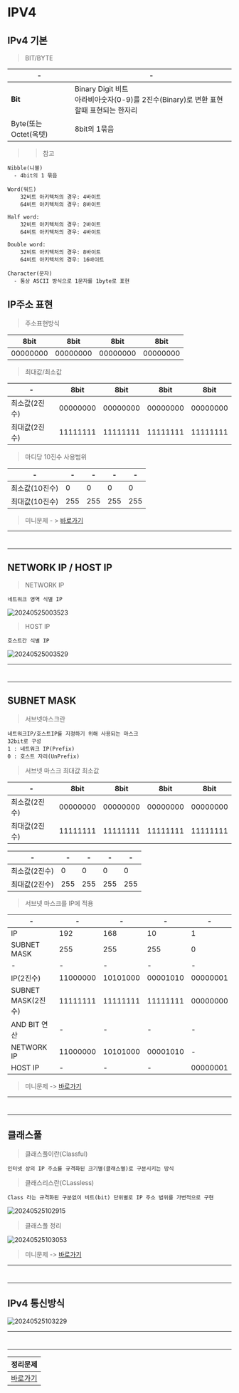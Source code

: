 # IPV4

IPv4 기본
---

> BIT/BYTE <br>

|-|-| 
|-|-| 
|**Bit**|Binary Digit 비트<br>아라비아숫자(0-9)를 2진수(Binary)로 변환 표현할때 표현되는 한자리|  
|Byte(또는 Octet(옥텟)|8bit의 1묶음| 

> > 참고 <br>
```
Nibble(니블)
  - 4bit의 1 묶음

Word(워드)
    32비트 아키텍처의 경우: 4바이트
    64비트 아키텍처의 경우: 8바이트

Half word:
    32비트 아키텍처의 경우: 2바이트
    64비트 아키텍처의 경우: 4바이트

Double word:
    32비트 아키텍처의 경우: 8바이트
    64비트 아키텍처의 경우: 16바이트

Character(문자)
  - 통상 ASCII 방식으로 1문자를 1byte로 표현
```

IP주소 표현
---

>주소표현방식<br>

|8bit|8bit|8bit|8bit|
|-|-|-|-|
|00000000|00000000|00000000|00000000|

>최대값/최소값<br>

|-|8bit|8bit|8bit|8bit|
|-|-|-|-|-| 
|최소값(2진수)|00000000|00000000|00000000|00000000| 
|최대값(2진수)|11111111|11111111|11111111|11111111| 

> 마디당 10진수 사용범위<br>

|-|-|-|-|-|
|-|-|-|-|-|
|최소값(10진수)|0|0|0|0|
|최대값(10진수)|255|255|255|255|

>미니문제 - > [바로가기](./문제/01.md)<br>

---
#
---

NETWORK IP / HOST IP
---

>NETWORK IP<br>
```
네트워크 영역 식별 IP
```
![20240525003523](https://github.com/MY-ALL-LECTURE/CCNA/assets/84259104/8ad7be96-4272-4192-92f2-4a27d5cf5da2)

>HOST IP<br>
```
호스트간 식별 IP
```
![20240525003529](https://github.com/MY-ALL-LECTURE/CCNA/assets/84259104/7d5dd64a-7b97-4cbb-904d-ed2c3b279216)


---
#
---
SUBNET MASK
---

>서브넷마스크란<br>
```
네트워크IP/호스트IP를 지정하기 위해 사용되는 마스크
32bit로 구성
1 : 네트워크 IP(Prefix)
0 : 호스트 자리(UnPrefix)
```

>서브넷 마스크 최대값 최소값<br>

|-|8bit|8bit|8bit|8bit|
|-|-|-|-|-| 
|최소값(2진수)|00000000|00000000|00000000|00000000| 
|최대값(2진수)|11111111|11111111|11111111|11111111| 

|-|-|-|-|-|
|-|-|-|-|-| 
|최소값(2진수)|0|0|0|0| 
|최대값(2진수)|255|255|255|255| 

>서브넷 마스크를 IP에 적용<br>

|-|-|-|-|-|
|-|-|-|-|-|
|IP|192|168|10|1| 
|SUBNET MASK|255|255|255|0|
|-|-|-|-|-|
|IP(2진수)|11000000|10101000|00001010|00000001| 
|SUBNET MASK(2진수)|11111111|11111111|11111111|00000000| 
|AND BIT 연산|-|-|-|-|
|NETWORK IP|11000000|10101000|00001010|-|
|HOST IP|-|-|-|00000001|

> 미니문제 -> [바로가기](./문제/02.md)
---
#
---

클래스풀
---

> 클래스풀이란(Classful)<br>
```
인터넷 상의 IP 주소를 규격화된 크기별(클래스별)로 구분시키는 방식
``` 
> 클래스리스란(CLassless)<br>
```
Class 라는 규격화된 구분없이 비트(bit) 단위별로 IP 주소 범위를 가변적으로 구현
```

![20240525102915](https://github.com/MY-ALL-LECTURE/CCNA/assets/84259104/4ae95582-a2aa-43d6-973a-b2c65a7e4556)

> 클래스풀 정리<br>

![20240525103053](https://github.com/MY-ALL-LECTURE/CCNA/assets/84259104/9c4b1ae1-041e-4472-bd40-669ce4cb4ba5)


> 미니문제 -> [바로가기](./문제/03.md)
---
#
---

IPv4 통신방식
---
![20240525103229](https://github.com/MY-ALL-LECTURE/CCNA/assets/84259104/9a95d296-c0c3-411b-bec6-3e3569118c59)


---
#
---

|정리문제|
|-|
|[바로가기](./문제/04.md)|


